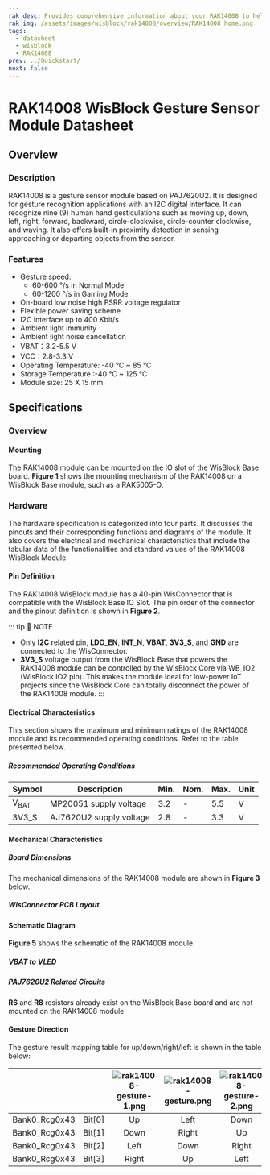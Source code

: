 ```yaml
---
rak_desc: Provides comprehensive information about your RAK14008 to help you use it. This information includes technical specifications, characteristics, and requirements, and it also discusses the device components.
rak_img: /assets/images/wisblock/rak14008/overview/RAK14008_home.png
tags:
  - datasheet
  - wisblock
  - RAK14008
prev: ../Quickstart/
next: false
---
```


# RAK14008 WisBlock Gesture Sensor Module Datasheet

## Overview

### Description

RAK14008 is a gesture sensor module based on PAJ7620U2. It is designed for gesture recognition applications with an I2C digital interface. It can recognize nine (9) human hand gesticulations such as moving up, down, left, right, forward, backward, circle-clockwise, circle-counter clockwise, and waving. It also offers built-in proximity detection in sensing approaching or departing objects from the sensor.

### Features

- Gesture speed:
    - 60-600&nbsp;°/s in Normal Mode
    - 60-1200&nbsp;°/s in Gaming Mode
- On-board low noise high PSRR voltage regulator
- Flexible power saving scheme
- I2C interface up to 400 Kbit/s
- Ambient light immunity
- Ambient light noise cancellation
- VBAT：3.2-5.5&nbsp;V
- VCC：2.8-3.3&nbsp;V
- Operating Temperature: -40&nbsp;°C ~ 85&nbsp;°C
- Storage Temperature :-40&nbsp;°C ~ 125&nbsp;°C
- Module size: 25 X 15&nbsp;mm

## Specifications

### Overview 

#### Mounting

The RAK14008 module can be mounted on the IO slot of the WisBlock Base board. **Figure 1** shows the mounting mechanism of the RAK14008 on a WisBlock Base module, such as a RAK5005-O.

<rk-img
  src="/assets/images/wisblock/rak14008/datasheet/mounting-mechanism.png"
  width="60%"
  caption="RAK14008 mounting mechanism on a WisBlock Base module"
/>

### Hardware

The hardware specification is categorized into four parts. It discusses the pinouts and their corresponding functions and diagrams of the module. It also covers the electrical and mechanical characteristics that include the tabular data of the functionalities and standard values of the RAK14008 WisBlock Module.

#### Pin Definition

The RAK14008 WisBlock module has a 40-pin WisConnector that is compatible with the WisBlock Base IO Slot. The pin order of the connector and the pinout definition is shown in **Figure 2**. 

<rk-img
  src="/assets/images/wisblock/rak14008/datasheet/RAK14008_Pinout.svg"
  width="70%"
  caption="RAK14008 Pinout Diagram"
/>

::: tip 📝 NOTE
- Only **I2C** related pin, **LDO_EN**, **INT_N**, **VBAT**, **3V3_S**, and **GND** are connected to the WisConnector.
- **3V3_S** voltage output from the WisBlock Base that powers the RAK14008 module can be controlled by the WisBlock Core via WB_IO2 (WisBlock IO2 pin). This makes the module ideal for low-power IoT projects since the WisBlock Core can totally disconnect the power of the RAK14008 module.
:::  

#### Electrical Characteristics

This section shows the maximum and minimum ratings of the RAK14008 module and its recommended operating conditions. Refer to the table presented below.

##### Recommended Operating Conditions

| Symbol          | Description             | Min. | Nom. | Max. | Unit |
| --------------- | ----------------------- | ---- | ---- | ---- | ---- |
| V<sub>BAT</sub> | MP20051 supply voltage  | 3.2  | -    | 5.5  | V    |
| 3V3_S           | AJ7620U2 supply voltage | 2.8  | -    | 3.3  | V    |

#### Mechanical Characteristics

##### Board Dimensions

The mechanical dimensions of the RAK14008 module are shown in **Figure 3** below.

<rk-img
  src="/assets/images/wisblock/rak14008/datasheet/mech-dimensions.png"
  width="75%"
  caption="RAK14008 mechanical dimensions"
/>

##### WisConnector PCB Layout

<rk-img
  src="/assets/images/wisblock/rak14008/datasheet/wisconnector-pcb.png"
  width="100%"
  caption="WisConnector PCB footprint and recommendations"
/>

#### Schematic Diagram

**Figure 5** shows the schematic of the RAK14008 module.

<rk-img
  src="/assets/images/wisblock/rak14008/datasheet/rak14008-schematic.png"
  width="100%"
  caption="RAK14008 WisBlock Module schematic"
/>

##### VBAT to VLED

<rk-img
  src="/assets/images/wisblock/rak14008/datasheet/vbatvled.png"
  width="50%"
  caption="VBAT to VLED"
/>

##### PAJ7620U2 Related Circuits 

**R6** and **R8** resistors already exist on the WisBlock Base board and are not mounted on the RAK14008 module.

<rk-img
  src="/assets/images/wisblock/rak14008/datasheet/relatedcircuits.png"
  width="50%"
  caption="PAJ7620U2 related circuits"
/>

#### Gesture Direction


<rk-img
  src="/assets/images/wisblock/rak14008/datasheet/rak14008-gesture.png"
  width="30%"
  caption="RAK14008 default direction"
/>

The gesture result mapping table for up/down/right/left is shown in the table below:



|               |        | ![rak14008-gesture-1.png](/assets/images/wisblock/rak14008/datasheet/rak14008-gesture-1.png) | ![rak14008-gesture.png](/assets/images/wisblock/rak14008/datasheet/rak14008-gesture.png) | ![rak14008-gesture-2.png](/assets/images/wisblock/rak14008/datasheet/rak14008-gesture-2.png) | ![rak14008-gesture-3.png](/assets/images/wisblock/rak14008/datasheet/rak14008-gesture-3.png) |
| ------------- | ------ | :------------------------------------------------------------------------------------------: | :--------------------------------------------------------------------------------------: | :------------------------------------------------------------------------------------------: | :------------------------------------------------------------------------------------------: |
| Bank0_Rcg0x43 | Bit[0] |                                              Up                                              |                                           Left                                           |                                             Down                                             |                                            Right                                             |
| Bank0_Rcg0x43 | Bit[1] |                                             Down                                             |                                          Right                                           |                                              Up                                              |                                             Left                                             |
| Bank0_Rcg0x43 | Bit[2] |                                             Left                                             |                                           Down                                           |                                            Right                                             |                                              Up                                              |
| Bank0_Rcg0x43 | Bit[3] |                                            Right                                             |                                            Up                                            |                                             Left                                             |                                             Down                                             |
